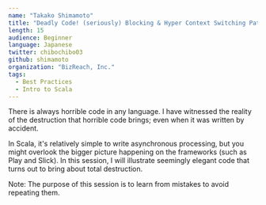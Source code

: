 ```yaml
---
name: "Takako Shimamoto"
title: "Deadly Code! (seriously) Blocking & Hyper Context Switching Pattern"
length: 15
audience: Beginner
language: Japanese
twitter: chibochibo03
github: shimamoto
organization: "BizReach, Inc."
tags:
  - Best Practices
  - Intro to Scala
---
```

There is always horrible code in any language.
I have witnessed the reality of the destruction that horrible code brings; even when it was written by accident.

In Scala, it's relatively simple to write asynchronous processing, but you might overlook the bigger picture happening on the frameworks (such as Play and Slick).
In this session, I will illustrate seemingly elegant code that turns out to bring about total destruction.

Note: The purpose of this session is to learn from mistakes to avoid repeating them.
